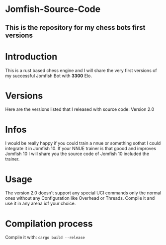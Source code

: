 # Jomfish-Source-Code
## This is the repository for my chess bots first versions

# Introduction
This is a rust based chess engine and I will share the very first versions of my successful Jomfish Bot with **3300** Elo.

# Versions
Here are the versions listed that I released with source code:
Version 2.0

# Infos
I would be really happy if you could train a nnue or something sothat I could integrate it in Jomfish 10. If your NNUE trainer is that goood and improves Jomfish 10 
I will share you the source code of Jomfish 10 included the trainer.

# Usage
The version 2.0 doesn't support any special UCI commands only the normal ones without any Configuration like Overhead or Threads. Compile it and use it in any arena iof your choice.

# Compilation process
Compile it with:
```cargo build --release```
